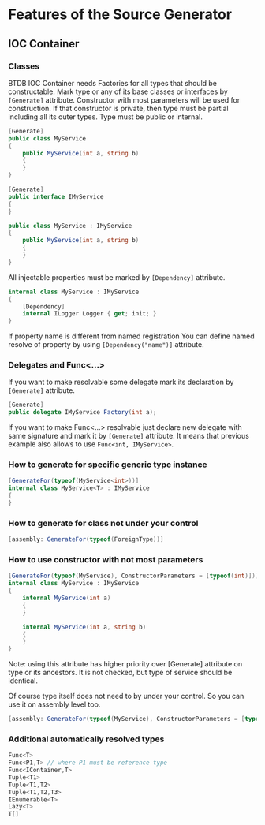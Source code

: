 # Features of the Source Generator

## IOC Container

### Classes

BTDB IOC Container needs Factories for all types that should be constructable.
Mark type or any of its base classes or interfaces by `[Generate]` attribute.
Constructor with most parameters will be used for construction.
If that constructor is private, then type must be partial including all its outer types.
Type must be public or internal.

```csharp
[Generate]
public class MyService
{
    public MyService(int a, string b)
    {
    }
}
```

```csharp
[Generate]
public interface IMyService
{
}

public class MyService : IMyService
{
    public MyService(int a, string b)
    {
    }
}
```

All injectable properties must be marked by `[Dependency]` attribute.

```csharp
internal class MyService : IMyService
{
    [Dependency]
    internal ILogger Logger { get; init; }
}
```

If property name is different from named registration You can define named resolve of property by
using `[Dependency("name")]` attribute.

### Delegates and Func<...>

If you want to make resolvable some delegate mark its declaration by `[Generate]` attribute.

```csharp
[Generate]
public delegate IMyService Factory(int a);
```

If you want to make Func<...> resolvable just declare new delegate with same signature and mark it by `[Generate]`
attribute.
It means that previous example also allows to use `Func<int, IMyService>`.

### How to generate for specific generic type instance

```csharp
[GenerateFor(typeof(MyService<int>))]
internal class MyService<T> : IMyService
{
}
```

### How to generate for class not under your control

```csharp
[assembly: GenerateFor(typeof(ForeignType))]
```

### How to use constructor with not most parameters

```csharp
[GenerateFor(typeof(MyService), ConstructorParameters = [typeof(int)])]
internal class MyService : IMyService
{
    internal MyService(int a)
    {
    }

    internal MyService(int a, string b)
    {
    }
}
```

Note: using this attribute has higher priority over [Generate] attribute on type or its ancestors. It is not checked,
but type of service should be identical.

Of course type itself does not need to by under your control. So you can use it on assembly level too.

```csharp
[assembly: GenerateFor(typeof(MyService), ConstructorParameters = [typeof(int)])]
```

### Additional automatically resolved types

```csharp
Func<T>
Func<P1,T> // where P1 must be reference type
Func<IContainer,T>
Tuple<T1>
Tuple<T1,T2>
Tuple<T1,T2,T3>
IEnumerable<T>
Lazy<T>
T[]

```
